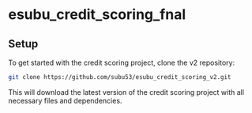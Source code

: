 # esubu_credit_scoring_fnal

## Setup

To get started with the credit scoring project, clone the v2 repository:

```bash
git clone https://github.com/subu53/esubu_credit_scoring_v2.git
```

This will download the latest version of the credit scoring project with all necessary files and dependencies.